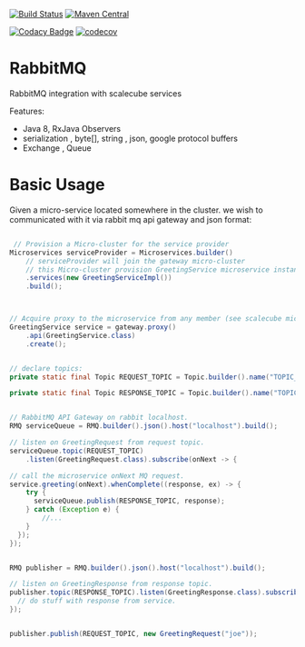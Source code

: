 [![Build Status](https://travis-ci.org/scalecube/RabbitMQ.svg?branch=master)](https://travis-ci.org/scalecube/RabbitMQ)
[![Maven Central](https://maven-badges.herokuapp.com/maven-central/io.scalecube/scalecube-rabbitmq/badge.svg)](https://maven-badges.herokuapp.com/maven-central/io.scalecube/scalecube-rabbitmq)

[![Codacy Badge](https://api.codacy.com/project/badge/Grade/48e0f5d4f9b64924bccafadf562697f3)](https://www.codacy.com/app/ronenn/RabbitMQ?utm_source=github.com&amp;utm_medium=referral&amp;utm_content=scalecube/RabbitMQ&amp;utm_campaign=Badge_Grade)
[![codecov](https://codecov.io/gh/scalecube/RabbitMQ/branch/master/graph/badge.svg)](https://codecov.io/gh/scalecube/RabbitMQ)

# RabbitMQ
RabbitMQ integration with scalecube services

Features:
- Java 8, RxJava Observers
- serialization , byte[], string , json, google protocol buffers 
- Exchange , Queue

# Basic Usage


Given a micro-service located somewhere in the cluster.
we wish to communicated with it via rabbit mq api gateway and json format:

``` java

 // Provision a Micro-cluster for the service provider
Microservices serviceProvider = Microservices.builder()
    // serviceProvider will join the gateway micro-cluster
    // this Micro-cluster provision GreetingService microservice instance
    .services(new GreetingServiceImpl())
    .build();



// Acquire proxy to the microservice from any member (see scalecube microservices for more info).
GreetingService service = gateway.proxy()
    .api(GreetingService.class)
    .create();  

```


``` java

// declare topics:
private static final Topic REQUEST_TOPIC = Topic.builder().name("TOPIC_GREETING_SERVICE_REQUESTS").build();

private static final Topic RESPONSE_TOPIC = Topic.builder().name("TOPIC_GREETING_SERVICE_RESPONSES").build();


// RabbitMQ API Gateway on rabbit localhost.
RMQ serviceQueue = RMQ.builder().json().host("localhost").build();

// listen on GreetingRequest from request topic.
serviceQueue.topic(REQUEST_TOPIC)
	.listen(GreetingRequest.class).subscribe(onNext -> {

// call the microservice onNext MQ request.	
service.greeting(onNext).whenComplete((response, ex) -> {
    try {
      serviceQueue.publish(RESPONSE_TOPIC, response);
    } catch (Exception e) {
    	//...
    }
  });
});


RMQ publisher = RMQ.builder().json().host("localhost").build();

// listen on GreetingResponse from response topic.
publisher.topic(RESPONSE_TOPIC).listen(GreetingResponse.class).subscribe(onNext -> {
  // do stuff with response from service.
});


publisher.publish(REQUEST_TOPIC, new GreetingRequest("joe"));


```

    
